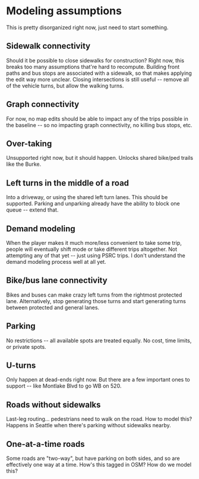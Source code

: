 # Modeling assumptions

This is pretty disorganized right now, just need to start something.

## Sidewalk connectivity

Should it be possible to close sidewalks for construction? Right now, this
breaks too many assumptions that're hard to recompute. Building front paths and
bus stops are associated with a sidewalk, so that makes applying the edit way
more unclear. Closing intersections is still useful -- remove all of the vehicle
turns, but allow the walking turns.

## Graph connectivity

For now, no map edits should be able to impact any of the trips possible in the
baseline -- so no impacting graph connectivity, no killing bus stops, etc.

## Over-taking

Unsupported right now, but it should happen. Unlocks shared bike/ped trails like
the Burke.

## Left turns in the middle of a road

Into a driveway, or using the shared left turn lanes. This should be supported.
Parking and unparking already have the ability to block one queue -- extend
that.

## Demand modeling

When the player makes it much more/less convenient to take some trip, people
will eventually shift mode or take different trips altogether. Not attempting
any of that yet -- just using PSRC trips. I don't understand the demand modeling
process well at all yet.

## Bike/bus lane connectivity

Bikes and buses can make crazy left turns from the rightmost protected lane.
Alternatively, stop generating those turns and start generating turns between
protected and general lanes.

## Parking

No restrictions -- all available spots are treated equally. No cost, time
limits, or private spots.

## U-turns

Only happen at dead-ends right now. But there are a few important ones to
support -- like Montlake Blvd to go WB on 520.

## Roads without sidewalks

Last-leg routing... pedestrians need to walk on the road. How to model this?
Happens in Seattle when there's parking without sidewalks nearby.

## One-at-a-time roads

Some roads are "two-way", but have parking on both sides, and so are effectively
one way at a time. How's this tagged in OSM? How do we model this?
